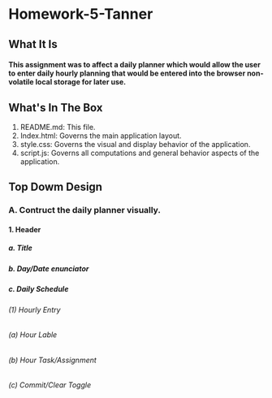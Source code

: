 # Homework-5-Tanner
## What It Is
#### This assignment was to affect a daily planner which would allow the user to enter daily hourly planning that would be entered into the browser non-volatile local storage for later use.
## What's In The Box
1. README.md: This file.
2. Index.html: Governs the main application layout.
3. style.css: Governs the visual and display behavior of the application.
4. script.js: Governs all computations and general behavior aspects of the application.
## Top Dowm Design
### A. Contruct the daily planner visually.
#### 1. Header
##### a. Title
##### b. Day/Date enunciator
##### c. Daily Schedule
###### (1) Hourly Entry 
###### (a) Hour Lable
###### (b) Hour Task/Assignment 
###### (c) Commit/Clear Toggle 



